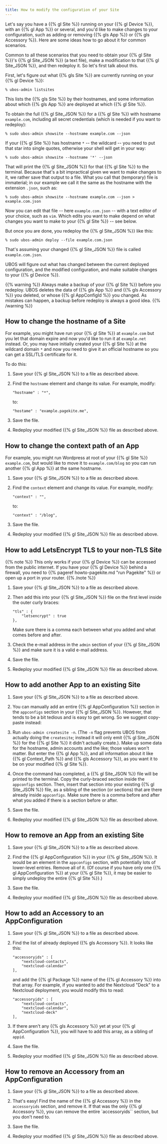 ```yaml
---
title: How to modify the configuration of your Site
---
```


Let's say you have a {{% gl Site %}} running on your {{% gl Device %}}, with an
{{% gl App %}} or several, and you'd like to make changes to your configuration,
such as adding or removing {{% gls App %}} or {{% gls Accessory %}}. Here are some
ideas how to go about it for common scenarios.

Common to all these scenarios that you need to obtain your {{% gl Site %}}'s
{{% gl Site_JSON %}} (a text file), make a modification to that {{% gl Site_JSON %}},
and then redeploy it. So let's first talk about this.

First, let's figure out what {{% gls Site %}} are currently running on your
{{% gl Device %}}:

```
% ubos-admin listsites
```

This lists the {{% gls Site %}} by their hostnames, and some information about which
{{% gls App %}} are deployed at which {{% gl Site %}}.

To obtain the full {{% gl Site_JSON %}} for a {{% gl Site %}} with hostname
``example.com``, including all secret credentials (which is needed if you want to redeploy):

```
% sudo ubos-admin showsite --hostname example.com --json
```

If your {{% gl Site %}} has hostname ``*`` -- the wildcard -- you need to put that star
into single quotes, otherwise your shell will get in your way:

```
% sudo ubos-admin showsite --hostname '*' --json
```

That will print the {{% gl Site_JSON %}} for that {{% gl Site %}} to the terminal. Because
that's a bit impractical given we want to make changes to it, we rather save that output to
a file. What you call that (temporary) file is immaterial; in our example we call it the same
as the hostname with the extension ``.json``, such as:

```
% sudo ubos-admin showsite --hostname example.com --json > example.com.json
```

Now you can edit that file -- here ``example.com.json`` -- with a text editor of your choice,
such as ``vim``. Which edits you want to make depend on what changes you want to make to
your {{% gl Site %}} -- see below.

But once you are done, you redeploy the {{% gl Site_JSON %}} like this:

```
% sudo ubos-admin deploy --file example.com.json
```

That's assuming your changed {{% gl Site_JSON %}} file is called ``example.com.json``.

UBOS will figure out what has changed between the current deployed configuration, and
the modified configuration, and make suitable changes to your {{% gl Device %}}.

{{% warning %}}
Always make a backup of your {{% gl Site %}} before you redeploy. UBOS deletes the
data of {{% gls App %}} and {{% gls Accessory %}} you deleted, or whose
{{% gl AppConfigId %}} you changed. As mistakes can happen, a backup before redeploy is
always a good idea.
{{% /warning %}}

## How to change the hostname of a Site

For example, you might have run your {{% gl Site %}} at ``example.com`` but you
let that domain expire and now you'd like to run it at ``example.net`` instead.
Or, you may have initially created your {{% gl Site %}} at the wildcard domain
``*`` and now you need to give it an official hostname so you can get a
SSL/TLS certificate for it.

To do this:

1. Save your {{% gl Site_JSON %}} to a file as described above.

1. Find the ``hostname`` element and change its value. For example, modify:

   ```
   "hostname" : "*",
   ```

   to:

   ```
   "hostame" : "example.pagekite.me",
   ```

1. Save the file.

1. Redeploy your modified {{% gl Site_JSON %}} file as described above.

## How to change the context path of an App

For example, you might run Wordpress at root of your {{% gl Site %}} ``example.com``,
but would like to move it to ``example.com/blog`` so you can run another {{% gl App %}}
at the same hostname.

1. Save your {{% gl Site_JSON %}} to a file as described above.

1. Find the ``context`` element and change its value. For example, modify:

   ```
   "context" : "",
   ```

   to:

   ```
   "context" : "/blog",
   ```

1. Save the file.

1. Redeploy your modified {{% gl Site_JSON %}} file as described above.

## How to add LetsEncrypt TLS to your non-TLS Site

{{% note %}}
This only works if your {{% gl Device %}} can be accessed from the public internet.
If you have your {{% gl Device %}} behind a firewall, you need to
{{% pageref howto-pagekite.md "run Pagekite" %}} or open up a port in your router.
{{% /note %}}

1. Save your {{% gl Site_JSON %}} to a file as described above.

1. Then add this into your {{% gl Site_JSON %}} file on the first level inside the
   outer curly braces:

   ```
   "tls" : {
       "letsencrypt" : true
   },
   ```

   Make sure there is a comma each between what you added and what comes before and after.

1. Check the e-mail address in the ``admin`` section of your {{% gl Site_JSON %}} and
   make sure it is a valid e-mail address.

1. Save the file.

1. Redeploy your modified {{% gl Site_JSON %}} file as described above.

## How to add another App to an existing Site

1. Save your {{% gl Site_JSON %}} to a file as described above.

1. You can manually add an entire {{% gl AppConfiguration %}} section in the ``appconfigs``
   section in your {{% gl Site_JSON %}}. However, that tends to be a bit tedious and is
   easy to get wrong. So we suggest copy-paste instead:

1. Run ``ubos-admin createsite -n``. (The ``-n`` flag prevents UBOS from actually doing
   the ``createsite``; instead it will only emit {{% gl Site_JSON %}} for the
   {{% gl Site %}} it didn't actually create.). Make up some data for the hostname, admin
   accounts and the like; those values won't matter. But enter the {{% gl App %}}, and
   all information about it like {{% gl Context_Path %}} and {{% gls Accessory %}}, as
   you want it to be on your modified {{% gl Site %}}.

1. Once the command has completed, a {{% gl Site_JSON %}} file will be printed to the
   terminal. Copy the curly-braced section inside the ``appconfigs`` section. Then,
   insert that section into your existing {{% gl Site_JSON %}} file, as a sibling of
   the section (or sections) that are there already inside ``appconfigs``. Make sure
   there is a comma before and after what you added if there is a section before or
   after.

1. Save the file.

1. Redeploy your modified {{% gl Site_JSON %}} file as described above.

## How to remove an App from an existing Site

1. Save your {{% gl Site_JSON %}} to a file as described above.

1. Find the {{% gl AppConfiguration %}} in your {{% gl Site_JSON %}}. It would be an
   element in the ``appconfigs`` section, with potentially lots of lower-level entries.
   Remove all of it. (Of course if you have only one {{% gl AppConfiguration %}} at your
   {{% gl Site %}}, it may be easier to simply undeploy the entire {{% gl Site %}}.)

1. Save the file.

1. Redeploy your modified {{% gl Site_JSON %}} file as described above.

## How to add an Accessory to an AppConfiguration

1. Save your {{% gl Site_JSON %}} to a file as described above.

1. Find the list of already deployed {{% gls Accessory %}}. It looks like this:

   ```
   "accessoryids" : [
       "nextcloud-contacts",
       "nextcloud-calendar"
   ],
   ```

   and add the {{% gl Package %}} name of the {{% gl Accessory %}} into that array.
   For example, if you wanted to add the Nextcloud "Deck" to a Nextcloud deployment, you
   would modify this to read:

   ```
   "accessoryids" : [
       "nextcloud-contacts",
       "nextcloud-calendar",
       "nextcloud-deck"
   ],
   ```

1. If there aren't any {{% gls Accessory %}} yet at your {{% gl AppConfiguration %}},
   you will have to add this array, as a sibling of ``appid``.

1. Save the file.

1. Redeploy your modified {{% gl Site_JSON %}} file as described above.

## How to remove an Accessory from an AppConfiguration

1. Save your {{% gl Site_JSON %}} to a file as described above.

1. That's easy! Find the name of the {{% gl Accessory %}} in the ``accessoryids``
   section, and remove it. If that was the only {{% gl Accessory %}}, you can remove
   the entire `accessoryids`` section, but you don't need to.

1. Save the file.

1. Redeploy your modified {{% gl Site_JSON %}} file as described above.
